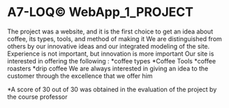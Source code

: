# A7-LOQ© WebApp_1_PROJECT

The project was a website, and it is the first choice to get an idea about coffee, its types, tools, and method of making it
We are distinguished from others by our innovative ideas and our integrated modeling of the site.
Experience is not important, but innovation is more important
Our site is interested in offering the following :
*coffee types
*Coffee Tools
*coffee roasters
*drip coffee
We are always interested in giving an idea to the customer through the excellence that we offer him

*A score of 30 out of 30 was obtained in the evaluation of the project by the course professor
